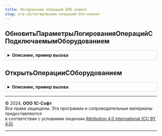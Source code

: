 ```yaml
---
title: Логирование операций БПО клиент
slug: erp-uh/логирование-операций-бпо-клиент
---
```



## ОбновитьПараметрыЛогированияОперацийСПодключаемымОборудованием
<details style="margin: 1em 0; padding: 0.5em; border: 1px solid #ccc; border-radius: 6px;">

<summary style="font-weight: bold; cursor: pointer;">Описание, пример вызова</summary>

```bsl

// Выполняет обновление параметров логирования подключаемого оборудования, данные обновляются
// из процедуры ПриОпределенииПараметровЛогированияПодключаемогоОборудования.
Процедура ОбновитьПараметрыЛогированияОперацийСПодключаемымОборудованием() Экспорт
```

Пример вызова
```bsl
ЛогированиеОперацийБПОКлиент.ОбновитьПараметрыЛогированияОперацийСПодключаемымОборудованием() 
```
</details>

## ОткрытьОперацииСОборудованием
<details style="margin: 1em 0; padding: 0.5em; border: 1px solid #ccc; border-radius: 6px;">

<summary style="font-weight: bold; cursor: pointer;">Описание, пример вызова</summary>

```bsl

// Открытие форму списка операций проверки КМ
//
// Параметры:
//  ПараметрКоманды - Произвольный - источник, в котором реализована команда
//  ПараметрыВыполненияКоманды - ПараметрыВыполненияКоманды
//
Процедура ОткрытьОперацииСОборудованием(ПараметрКоманды, ПараметрыВыполненияКоманды) Экспорт
```

Пример вызова
```bsl
ЛогированиеОперацийБПОКлиент.ОткрытьОперацииСОборудованием(ПараметрКоманды, ПараметрыВыполненияКоманды) 
```
</details>

---

© 2024, **ООО 1С-Софт**  
Все права защищены. Эта программа и сопроводительные материалы предоставляются  
в соответствии с условиями лицензии [Attribution 4.0 International (CC BY 4.0)](https://creativecommons.org/licenses/by/4.0/legalcode).

---
